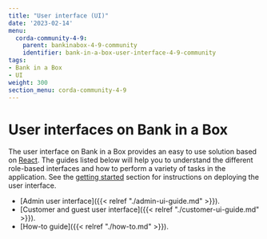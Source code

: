```yaml
---
title: "User interface (UI)"
date: '2023-02-14'
menu:
  corda-community-4-9:
    parent: bankinabox-4-9-community
    identifier: bank-in-a-box-user-interface-4-9-community
tags:
- Bank in a Box
- UI
weight: 300
section_menu: corda-community-4-9
---
```


# User interfaces on Bank in a Box

The user interface on Bank in a Box provides an easy to use solution based on [React](https://reactjs.org/). The guides listed below will help you to understand the different role-based interfaces and how to perform a variety of tasks in the application. See the [getting started](../getting-started.html#deployment) section for instructions on deploying the user interface.

* [Admin user interface]({{< relref "./admin-ui-guide.md" >}}).
* [Customer and guest user interface]({{< relref "./customer-ui-guide.md" >}}).
* [How-to guide]({{< relref "./how-to.md" >}}).
